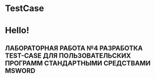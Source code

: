 # TestCase
<h1>Hello!</h1>
<h2>ЛАБОРАТОРНАЯ РАБОТА №4 РАЗРАБОТКА TEST-CASE ДЛЯ ПОЛЬЗОВАТЕЛЬСКИХ ПРОГРАММ СТАНДАРТНЫМИ СРЕДСТВАМИ MSWORD</h2>
